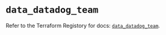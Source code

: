 # `data_datadog_team`

Refer to the Terraform Registory for docs: [`data_datadog_team`](https://registry.terraform.io/providers/datadog/datadog/3.26.0/docs/data-sources/team).
